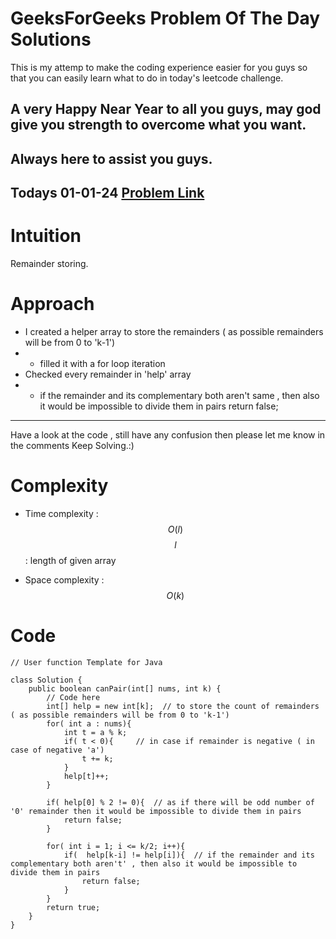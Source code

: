 # GeeksForGeeks Problem Of The Day Solutions

This is my attemp to make the coding experience easier for you guys so that you can easily learn what to do in today's leetcode challenge.


## A very Happy Near Year to all you guys, may god give you strength to overcome what you want.
## Always here to assist you guys.

## Todays 01-01-24 [Problem Link](https://www.geeksforgeeks.org/problems/array-pair-sum-divisibility-problem3257/1)

# Intuition
<!-- Describe your first thoughts on how to solve this problem. -->
Remainder storing.

# Approach
<!-- Describe your approach to solving the problem. -->
- I created a helper array to store the remainders ( as possible remainders will be from 0 to 'k-1')
- - filled it with a for loop iteration
- Checked every remainder in 'help' array
- - if the remainder and its complementary both aren't same , then also it would be impossible to divide them in pairs
                return false;
---
Have a look at the code , still have any confusion then please let me know in the comments
Keep Solving.:)

# Complexity
- Time complexity : $$O(l)$$
$$l$$ : length of given array
<!-- Add your time complexity here, e.g. $$O(n)$$ -->

- Space complexity : $$O(k)$$
<!-- Add your space complexity here, e.g. $$O(n)$$ -->

# Code
```
// User function Template for Java

class Solution {
    public boolean canPair(int[] nums, int k) {
        // Code here
        int[] help = new int[k];  // to store the count of remainders ( as possible remainders will be from 0 to 'k-1')
        for( int a : nums){
            int t = a % k;
            if( t < 0){     // in case if remainder is negative ( in case of negative 'a')
                t += k;
            }
            help[t]++;
        }

        if( help[0] % 2 != 0){  // as if there will be odd number of '0' remainder then it would be impossible to divide them in pairs
            return false;
        }
        
        for( int i = 1; i <= k/2; i++){
            if(  help[k-i] != help[i]){  // if the remainder and its complementary both aren't' , then also it would be impossible to divide them in pairs
                return false;
            }
        }
        return true;
    }
}
```
